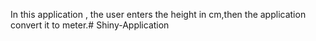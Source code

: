 
In this application , the user enters the height in cm,then the application convert it to meter.# Shiny-Application
